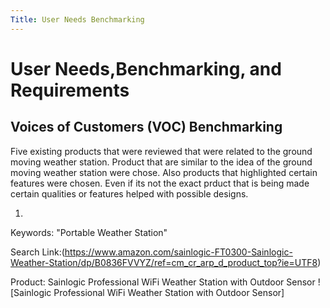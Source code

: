```yaml
---
Title: User Needs Benchmarking
---
```

# User Needs,Benchmarking, and Requirements 
## Voices of Customers (VOC) Benchmarking
Five existing products that were reviewed that were related to the ground moving weather station. Product that are similar to the idea of the ground moving weather station were chose. Also products that highlighted certain features were chosen. Even if its not the exact prduct that is being made certain qualities or features helped with possible designs.

1. 
Keywords: "Portable Weather Station"

Search Link:(https://www.amazon.com/sainlogic-FT0300-Sainlogic-Weather-Station/dp/B0836FVVYZ/ref=cm_cr_arp_d_product_top?ie=UTF8)

Product: Sainlogic Professional WiFi Weather Station with Outdoor Sensor
![Sainlogic Professional WiFi Weather Station with Outdoor Sensor]
